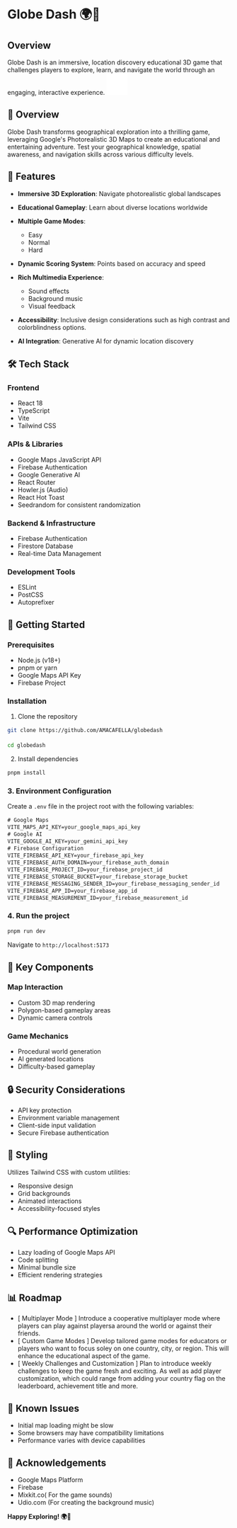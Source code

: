 # Globe Dash 🌍🚀

## Overview

Globe Dash is an immersive, location discovery educational 3D game that challenges players to explore, learn, and navigate the world through an engaging, interactive experience.
![Game Logo/Screenshot](globe.svg)

## 🌟 Overview

Globe Dash transforms geographical exploration into a thrilling game, leveraging Google's Photorealistic 3D Maps to create an educational and entertaining adventure. Test your geographical knowledge, spatial awareness, and navigation skills across various difficulty levels.

## 🚀 Features

- **Immersive 3D Exploration**: Navigate photorealistic global landscapes

- **Educational Gameplay**: Learn about diverse locations worldwide

- **Multiple Game Modes**:

  - Easy
  - Normal
  - Hard

- **Dynamic Scoring System**: Points based on accuracy and speed

- **Rich Multimedia Experience**:
  - Sound effects
  - Background music
  - Visual feedback
- **Accessibility**: Inclusive design considerations such as high contrast and colorblindness options.

- **AI Integration**: Generative AI for dynamic location discovery

## 🛠 Tech Stack

### Frontend

- React 18
- TypeScript
- Vite
- Tailwind CSS

### APIs & Libraries

- Google Maps JavaScript API
- Firebase Authentication
- Google Generative AI
- React Router
- Howler.js (Audio)
- React Hot Toast
- Seedrandom for consistent randomization

### Backend & Infrastructure

- Firebase Authentication
- Firestore Database
- Real-time Data Management

### Development Tools

- ESLint
- PostCSS
- Autoprefixer

## 🚀 Getting Started

### Prerequisites

- Node.js (v18+)
- pnpm or yarn
- Google Maps API Key
- Firebase Project

### Installation

1. Clone the repository

```bash
git clone https://github.com/AMACAFELLA/globedash

cd globedash
```

2. Install dependencies

```bash
pnpm install
```

### 3. Environment Configuration

Create a `.env` file in the project root with the following variables:

```env
# Google Maps
VITE_MAPS_API_KEY=your_google_maps_api_key
# Google AI
VITE_GOOGLE_AI_KEY=your_gemini_api_key
# Firebase Configuration
VITE_FIREBASE_API_KEY=your_firebase_api_key
VITE_FIREBASE_AUTH_DOMAIN=your_firebase_auth_domain
VITE_FIREBASE_PROJECT_ID=your_firebase_project_id
VITE_FIREBASE_STORAGE_BUCKET=your_firebase_storage_bucket
VITE_FIREBASE_MESSAGING_SENDER_ID=your_firebase_messaging_sender_id
VITE_FIREBASE_APP_ID=your_firebase_app_id
VITE_FIREBASE_MEASUREMENT_ID=your_firebase_measurement_id
```

### 4. Run the project

```bash
pnpm run dev
```

Navigate to `http://localhost:5173`

## 🧩 Key Components

### Map Interaction

- Custom 3D map rendering
- Polygon-based gameplay areas
- Dynamic camera controls

### Game Mechanics

- Procedural world generation
- AI generated locations
- Difficulty-based gameplay

## 🔒 Security Considerations

- API key protection
- Environment variable management
- Client-side input validation
- Secure Firebase authentication

## 🎨 Styling

Utilizes Tailwind CSS with custom utilities:

- Responsive design
- Grid backgrounds
- Animated interactions
- Accessibility-focused styles

## 🔍 Performance Optimization

- Lazy loading of Google Maps API
- Code splitting
- Minimal bundle size
- Efficient rendering strategies

## 📊 Roadmap

- [ Multiplayer Mode ] Introduce a cooperative multiplayer mode where players can play against playersa around the world or against their friends.
- [ Custom Game Modes ] Develop tailored game modes for educators or players who want to focus soley on one country, city, or region. This will enhance the educational aspect of the game.
- [ Weekly Challenges and Customization ] Plan to introduce weekly challenges to keep the game fresh and exciting. As well as add player customization, which could range from adding your country flag on the leaderboard, achievement title and more.

## 🐛 Known Issues

- Initial map loading might be slow
- Some browsers may have compatibility limitations
- Performance varies with device capabilities

## 🙏 Acknowledgements

- Google Maps Platform
- Firebase
- Mixkit.co( For the game sounds)
- Udio.com (For creating the background music)

**Happy Exploring! 🌍🚀**
